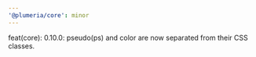 ```yaml
---
'@plumeria/core': minor
---
```


feat(core): 0.10.0: pseudo(ps) and color are now separated from their CSS classes.
